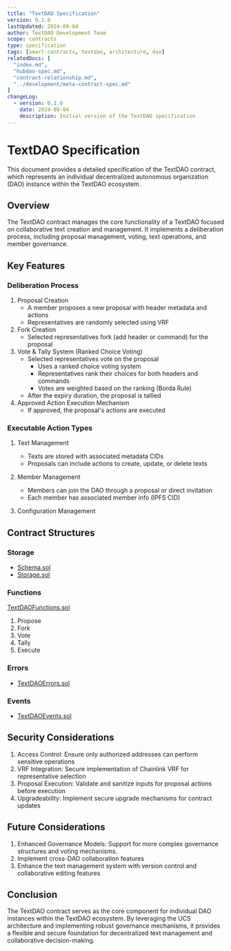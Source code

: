 ```yaml
---
title: "TextDAO Specification"
version: 0.1.0
lastUpdated: 2024-09-04
author: TextDAO Development Team
scope: contracts
type: specification
tags: [smart-contracts, textdao, architecture, dao]
relatedDocs: [
  "index.md",
  "hubdao-spec.md",
  "contract-relationship.md",
  "../development/meta-contract-spec.md"
]
changeLog:
  - version: 0.1.0
    date: 2024-09-04
    description: Initial version of the TextDAO specification
---
```


# TextDAO Specification

This document provides a detailed specification of the TextDAO contract, which represents an individual decentralized autonomous organization (DAO) instance within the TextDAO ecosystem.

## Overview

The TextDAO contract manages the core functionality of a TextDAO focused on collaborative text creation and management. It implements a deliberation process, including proposal management, voting, text operations, and member governance.

## Key Features

### Deliberation Process

1. Proposal Creation
    - A member proposes a new proposal with header metadata and actions
    - Representatives are randomly selected using VRF
2. Fork Creation
    - Selected representatives fork (add header or command) for the proposal
3. Vote & Tally System (Ranked Choice Voting)
    - Selected representatives vote on the proposal
        - Uses a ranked choice voting system
        - Representatives rank their choices for both headers and commands
        - Votes are weighted based on the ranking (Borda Rule)
    - After the expiry duration, the proposal is tallied
4. Approved Action Execution Mechanism
    - If approved, the proposal's actions are executed

### Executable Action Types

1. Text Management
    - Texts are stored with associated metadata CIDs
    - Proposals can include actions to create, update, or delete texts

2. Member Management
    - Members can join the DAO through a proposal or direct invitation
    - Each member has associated member info (IPFS CID)

3. Configuration Management

## Contract Structures

### Storage

- [Schema.sol](../../src/textdao/storages/Schema.sol)
- [Storage.sol](../../src/textdao/storages/Storage.sol)

### Functions

[TextDAOFunctions.sol](../../src/textdao/interfaces/TextDAOFunctions.sol)

1. Propose
2. Fork
3. Vote
4. Tally
5. Execute

### Errors

- [TextDAOErrors.sol](../../src/textdao/interfaces/TextDAOErrors.sol)

### Events

- [TextDAOEvents.sol](../../src/textdao/interfaces/TextDAOEvents.sol)

## Security Considerations

1. Access Control: Ensure only authorized addresses can perform sensitive operations
2. VRF Integration: Secure implementation of Chainlink VRF for representative selection
3. Proposal Execution: Validate and sanitize inputs for proposal actions before execution
4. Upgradeability: Implement secure upgrade mechanisms for contract updates

## Future Considerations

1. Enhanced Governance Models: Support for more complex governance structures and voting mechanisms.
2. Implement cross-DAO collaboration features
3. Enhance the text management system with version control and collaborative editing features

## Conclusion

The TextDAO contract serves as the core component for individual DAO instances within the TextDAO ecosystem. By leveraging the UCS architecture and implementing robust governance mechanisms, it provides a flexible and secure foundation for decentralized text management and collaborative decision-making.
